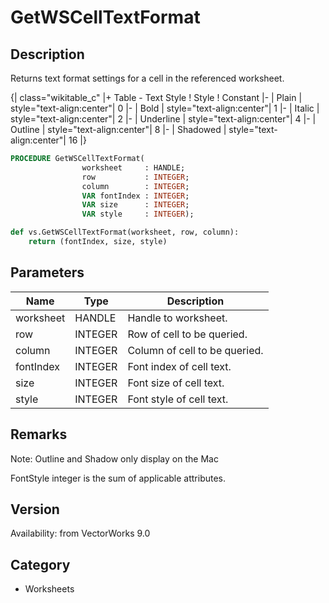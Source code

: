 # GetWSCellTextFormat

## Description
Returns text format settings for a cell in the referenced worksheet.

{| class="wikitable_c"
|+ Table - Text Style
! Style
! Constant
|-
| Plain
| style="text-align:center"| 0
|-
| Bold
| style="text-align:center"| 1
|-
| Italic
| style="text-align:center"| 2
|-
| Underline
| style="text-align:center"| 4
|-
| Outline
| style="text-align:center"| 8
|-
| Shadowed
| style="text-align:center"| 16
|}

```pascal
PROCEDURE GetWSCellTextFormat(
				worksheet     : HANDLE;
				row           : INTEGER;
				column        : INTEGER;
				VAR fontIndex : INTEGER;
				VAR size      : INTEGER;
				VAR style     : INTEGER);
```

```python
def vs.GetWSCellTextFormat(worksheet, row, column):
    return (fontIndex, size, style)
```

## Parameters
|Name|Type|Description|
|---|---|---|
|worksheet|HANDLE|Handle to worksheet.|
|row|INTEGER|Row of cell to be queried.|
|column|INTEGER|Column of cell to be queried.|
|fontIndex|INTEGER|Font index of cell text.|
|size|INTEGER|Font size of cell text.|
|style|INTEGER|Font style of cell text.|

## Remarks
Note: Outline and Shadow only display on the Mac

FontStyle integer is the sum of applicable attributes.

## Version
Availability: from VectorWorks 9.0

## Category
* Worksheets

